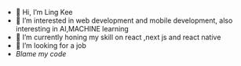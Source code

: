 - 👋 Hi, I’m Ling Kee 
- 👀 I’m interested in web development and mobile development, also interesting in AI,MACHINE learning
- 🌱 I’m currently honing my skill on react ,next js and react native
- 💞️ I’m looking for a job
- <i>Blame my code</i>
